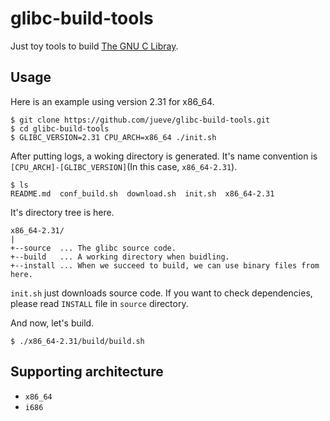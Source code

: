 # glibc-build-tools

Just toy tools to build [The GNU C Libray](https://www.gnu.org/software/libc/libc.html).

## Usage

Here is an example using version 2.31 for x86_64.

```
$ git clone https://github.com/jueve/glibc-build-tools.git
$ cd glibc-build-tools
$ GLIBC_VERSION=2.31 CPU_ARCH=x86_64 ./init.sh
```

After putting logs, a woking directory is generated.
It's name convention is `[CPU_ARCH]-[GLIBC_VERSION]`(In this case, `x86_64-2.31`).

```
$ ls
README.md  conf_build.sh  download.sh  init.sh  x86_64-2.31
```

It's directory tree is here.

```
x86_64-2.31/
|
+--source  ... The glibc source code.
+--build   ... A working directory when buidling.
+--install ... When we succeed to build, we can use binary files from here.
```

`init.sh` just downloads source code. If you want to check dependencies, please read `INSTALL` file in `source` directory.

And now, let's build.

```
$ ./x86_64-2.31/build/build.sh
```

## Supporting architecture

- `x86_64`
- `i686`

